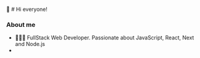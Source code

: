 :raising_hand: # Hi everyone! 

### About me

- 👨🏻‍💻 FullStack Web Developer. Passionate about JavaScript, React, Next and Node.js
- 

